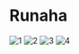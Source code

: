 # Runaha
![1](https://user-images.githubusercontent.com/77195199/213926686-aba5c6c7-bdaf-4681-b2c1-3e79e42fbac4.png)
![2](https://user-images.githubusercontent.com/77195199/213926691-7cf55b7d-1d8a-40b5-923f-cd22658de4d7.png)
![3](https://user-images.githubusercontent.com/77195199/213926692-c88a5e6a-4c68-4d0e-a969-eba2988a7a46.png)
![4](https://user-images.githubusercontent.com/77195199/213926696-235c1351-c809-4e65-86c8-8079e655a908.png)
